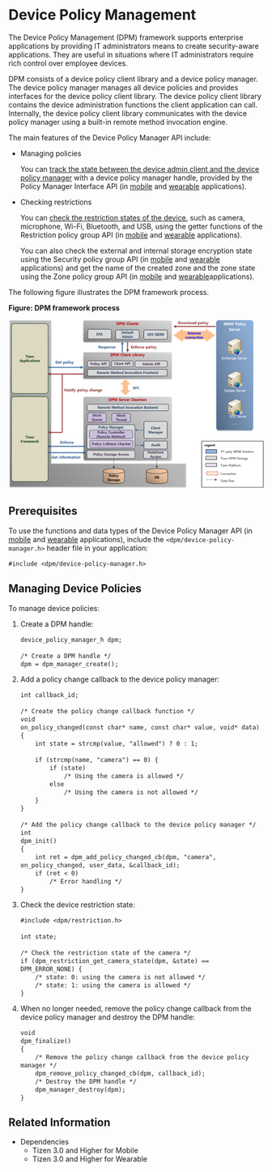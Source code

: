 # Device Policy Management


The Device Policy Management (DPM) framework supports enterprise applications by providing IT administrators means to create security-aware applications. They are useful in situations where IT administrators require rich control over employee devices.

DPM consists of a device policy client library and a device policy manager. The device policy manager manages all device policies and provides interfaces for the device policy client library. The device policy client library contains the device administration functions the client application can call. Internally, the device policy client library communicates with the device policy manager using a built-in remote method invocation engine.

The main features of the Device Policy Manager API include:

- Managing policies

  You can [track the state between the device admin client and the device policy manager](#client_application) with a device policy manager handle, provided by the Policy Manager Interface API (in [mobile](../../api/mobile/latest/group__CAPI__DPM__MANAGER__MODULE.html) and [wearable](../../api/wearable/latest/group__CAPI__DPM__MANAGER__MODULE.html) applications).


- Checking restrictions

  You can [check the restriction states of the device](#client_application), such as camera, microphone, Wi-Fi, Bluetooth, and USB, using the getter functions of the Restriction policy group API (in [mobile](../../api/mobile/latest/group__CAPI__DPM__RESTRICTION__POLICY__MODULE.html) and [wearable](../../api/wearable/latest/group__CAPI__DPM__RESTRICTION__POLICY__MODULE.html) applications).

  You can also check the external and internal storage encryption state using the Security policy group API (in [mobile](../../api/mobile/latest/group__CAPI__DPM__SECURITY__POLICY__MODULE.html) and [wearable](../../api/wearable/latest/group__CAPI__DPM__SECURITY__POLICY__MODULE.html) applications) and get the name of the created zone and the zone state using the Zone policy group API (in [mobile](../../api/mobile/latest/group__CAPI__DPM__ZONE__POLICY__MODULE.html) and [wearable](../../api/wearable/latest/group__CAPI__DPM__ZONE__POLICY__MODULE.html)applications).

The following figure illustrates the DPM framework process.

**Figure: DPM framework process**

![DPM framework process](./media/dpm-framework.png)

## Prerequisites

To use the functions and data types of the Device Policy Manager API (in [mobile](../../api/mobile/latest/group__CAPI__SECURITY__DPM__MODULE.html) and [wearable](../../api/wearable/latest/group__CAPI__SECURITY__DPM__MODULE.html) applications), include the `<dpm/device-policy-manager.h>` header file in your application:

```
#include <dpm/device-policy-manager.h>
```

<a name="client_application"></a>
## Managing Device Policies

To manage device policies:

1. Create a DPM handle:

   ```
   device_policy_manager_h dpm;

   /* Create a DPM handle */
   dpm = dpm_manager_create();
   ```

2. Add a policy change callback to the device policy manager:

   ```
   int callback_id;

   /* Create the policy change callback function */
   void
   on_policy_changed(const char* name, const char* value, void* data)
   {
       int state = strcmp(value, "allowed") ? 0 : 1;

       if (strcmp(name, "camera") == 0) {
           if (state)
               /* Using the camera is allowed */
           else
               /* Using the camera is not allowed */
       }
   }

   /* Add the policy change callback to the device policy manager */
   int
   dpm_init()
   {
       int ret = dpm_add_policy_changed_cb(dpm, "camera", on_policy_changed, user_data, &callback_id);
       if (ret < 0)
           /* Error handling */
   }
   ```

3. Check the device restriction state:

   ```
   #include <dpm/restriction.h>

   int state;

   /* Check the restriction state of the camera */
   if (dpm_restriction_get_camera_state(dpm, &state) == DPM_ERROR_NONE) {
       /* state: 0: using the camera is not allowed */
       /* state: 1: using the camera is allowed */
   }
   ```

4. When no longer needed, remove the policy change callback from the device policy manager and destroy the DPM handle:

   ```
   void
   dpm_finalize()
   {
       /* Remove the policy change callback from the device policy manager */
       dpm_remove_policy_changed_cb(dpm, callback_id);
       /* Destroy the DPM handle */
       dpm_manager_destroy(dpm);
   }
   ```

## Related Information
- Dependencies
  - Tizen 3.0 and Higher for Mobile
  - Tizen 3.0 and Higher for Wearable
